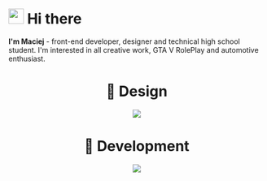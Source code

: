 # <img src="https://user-images.githubusercontent.com/29491322/158017321-2eb04161-6400-4eea-938b-ed201b42345c.gif" width="30px"> Hi there


**I'm Maciej** - front-end developer, designer and technical high school student. I'm interested in all creative work, GTA V RolePlay and automotive enthusiast.

<h1 align="center">🎨 Design</h1>
<div align="center">
  <img src="https://skillicons.dev/icons?i=ps,ai,pr,ae,figma"/>
<div>
  
<h1 align="center">🔧 Development</h1>

<div align="center">
  <img src="https://skillicons.dev/icons?i=html,css,js,ts,sass,jquery,docker,git,react,vue,lua,php,mysql,svg,linux"/>
<div>





<!--
**maciejkurzak/maciejkurzak** is a ✨ _special_ ✨ repository because its `README.md` (this file) appears on your GitHub profile.

Here are some ideas to get you started:

- 🔭 I’m currently working on ...
- 🌱 I’m currently learning ...
- 👯 I’m looking to collaborate on ...
- 🤔 I’m looking for help with ...
- 💬 Ask me about ...
- 📫 How to reach me: ...
- 😄 Pronouns: ...
- ⚡ Fun fact: ...
-->
